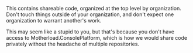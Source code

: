 This contains shareable code, organized at the top level by organization.
Don't touch things outside of your organization, and don't expect one organization to warrant another's work.

This may seem like a stupid to you, but that's because you don't have access to Motherload.ConsolePlatform, which is how we would share code privately without the headache of multiple repositories.